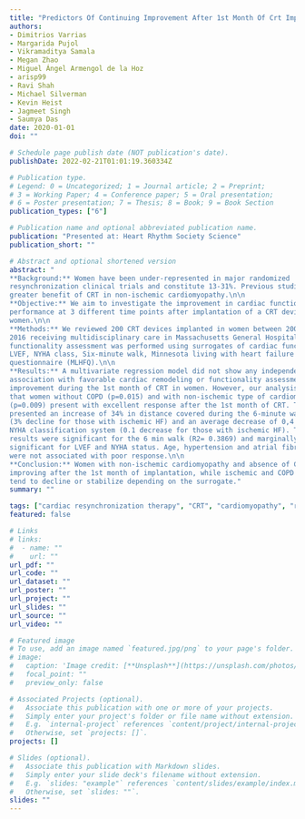 ```yaml
---
title: "Predictors Of Continuing Improvement After 1st Month Of Crt Implantation In Women With Heart Failure (Hf)"
authors: 
- Dimitrios Varrias
- Margarida Pujol
- Vikramaditya Samala
- Megan Zhao
- Miguel Ángel Armengol de la Hoz
- arisp99
- Ravi Shah
- Michael Silverman
- Kevin Heist
- Jagmeet Singh
- Saumya Das
date: 2020-01-01
doi: ""

# Schedule page publish date (NOT publication's date).
publishDate: 2022-02-21T01:01:19.360334Z

# Publication type.
# Legend: 0 = Uncategorized; 1 = Journal article; 2 = Preprint;
# 3 = Working Paper; 4 = Conference paper; 5 = Oral presentation; 
# 6 = Poster presentation; 7 = Thesis; 8 = Book; 9 = Book Section
publication_types: ["6"]

# Publication name and optional abbreviated publication name.
publication: "Presented at: Heart Rhythm Society Science"
publication_short: ""

# Abstract and optional shortened version
abstract: "
**Background:** Women have been under-represented in major randomized
resynchronization clinical trials and constitute 13-31%. Previous studies show
greater benefit of CRT in non-ischemic cardiomyopathy.\n\n
**Objective:** We aim to investigate the improvement in cardiac function and
performance at 3 different time points after implantation of a CRT device in
women.\n\n
**Methods:** We reviewed 200 CRT devices implanted in women between 2004 and
2016 receiving multidisciplinary care in Massachusetts General Hospital. Patient
functionality assessment was performed using surrogates of cardiac function:
LVEF, NYHA class, Six-minute walk, Minnesota living with heart failure
questionnaire (MLHFQ).\n\n
**Results:** A multivariate regression model did not show any independent
association with favorable cardiac remodeling or functionality assessment
improvement during the 1st month of CRT in women. However, our analysis showed
that women without COPD (p=0.015) and with non-ischemic type of cardiomyopathy
(p=0.009) present with excellent response after the 1st month of CRT. They
presented an increase of 34% in distance covered during the 6-minute walk test,
(3% decline for those with ischemic HF) and an average decrease of 0,4 in their
NYHA classification system (0.1 decrease for those with ischemic HF). These
results were significant for the 6 min walk (R2= 0.3869) and marginally
significant for LVEF and NYHA status. Age, hypertension and atrial fibrillation
were not associated with poor response.\n\n
**Conclusion:** Women with non-ischemic cardiomyopathy and absence of COPD keep
improving after the 1st month of implantation, while ischemic and COPD patients
tend to decline or stabilize depending on the surrogate."
summary: ""

tags: ["cardiac resynchronization therapy", "CRT", "cardiomyopathy", "regression"]
featured: false

# Links
# links:
#  - name: ""
#    url: ""
url_pdf: ""
url_code: ""
url_dataset: ""
url_poster: ""
url_project: ""
url_slides: ""
url_source: ""
url_video: ""

# Featured image
# To use, add an image named `featured.jpg/png` to your page's folder. 
# image:
#   caption: 'Image credit: [**Unsplash**](https://unsplash.com/photos/jdD8gXaTZsc)'
#   focal_point: ""
#   preview_only: false

# Associated Projects (optional).
#   Associate this publication with one or more of your projects.
#   Simply enter your project's folder or file name without extension.
#   E.g. `internal-project` references `content/project/internal-project/index.md`.
#   Otherwise, set `projects: []`.
projects: []

# Slides (optional).
#   Associate this publication with Markdown slides.
#   Simply enter your slide deck's filename without extension.
#   E.g. `slides: "example"` references `content/slides/example/index.md`.
#   Otherwise, set `slides: ""`.
slides: ""
---
```

